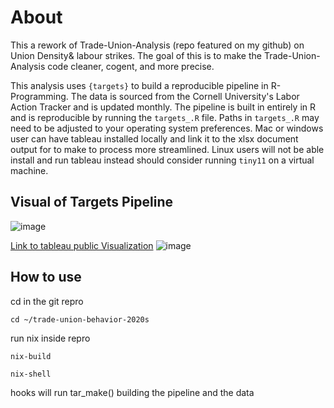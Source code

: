 # About

This a rework of Trade-Union-Analysis (repo featured on my github) on Union Density& labour strikes. The goal of this is to make the Trade-Union-Analysis code cleaner, cogent, and more precise.

This analysis uses `{targets}` to build a reproducible pipeline in R-Programming. The data is sourced from the Cornell University's Labor Action Tracker and is updated monthly. The pipeline is built in entirely in R and is reproducible by running the `targets_.R` file. Paths in `targets_.R` may need to be adjusted to your operating system preferences. Mac or windows user can have tableau installed locally and link it to the xlsx document output for to make to process more streamlined. Linux users will not be able install and run tableau instead should consider running `tiny11` on a virtual machine.

## Visual of Targets Pipeline

![image](https://github.com/VtheRtech/trade-union-behavior-2020s/assets/30744769/7efc4627-36e5-4891-bc16-5e6532ac5c9c)

[Link to tableau public Visualization](https://public.tableau.com/app/profile/vcumbo/viz/unionworkbook/d3)
![image]("~/Lab4/paper/paper_files/d3.png")

## How to use

cd in the git repro

```
cd ~/trade-union-behavior-2020s
```

run nix inside repro

```
nix-build

nix-shell
```

hooks will run tar_make() building the pipeline and the data
